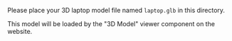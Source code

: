 Please place your 3D laptop model file named `laptop.glb` in this directory.

This model will be loaded by the "3D Model" viewer component on the website.
